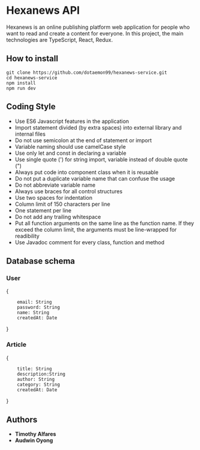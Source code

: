 # Hexanews API
Hexanews is an online publishing platform web application for people who want to read and create a content for everyone. In this project, the main technologies are TypeScript, React, Redux. 

## How to install
```
git clone https://github.com/dotaemon99/hexanews-service.git
cd hexanews-service
npm install
npm run dev
```

## Coding Style
- Use ES6 Javascript features in the application
- Import statement divided (by extra spaces) into external library and internal files
- Do not use semicolon at the end of statement or import
- Variable naming should use camelCase style
- Use only let and const in declaring a variable
- Use single quote (') for string import, variable instead of double quote (")
- Always put code into component class when it is reusable
- Do not put a duplicate variable name that can confuse the usage
- Do not abbreviate variable name
- Always use braces for all control structures
- Use two spaces for indentation
- Column limit of 150 characters per line
- One statement per line
- Do not add any trailing whitespace
- Put all function arguments on the same line as the function name. If they exceed the column limit, the arguments must be line-wrapped for readibility
- Use Javadoc comment for every class, function and method

## Database schema
### User
{
```
    email: String
    password: String
    name: String
    createdAt: Date
```
}

### Article
{
```
    title: String
    description:String
    author: String
    category: String
    createdAt: Date
```
}

## Authors
- **Timothy Alfares**
- **Audwin Oyong**
